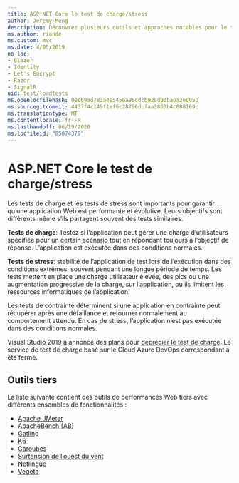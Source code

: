 ```yaml
---
title: ASP.NET Core le test de charge/stress
author: Jeremy-Meng
description: Découvrez plusieurs outils et approches notables pour le test de charge et les tests de stress ASP.NET Core les applications.
ms.author: riande
ms.custom: mvc
ms.date: 4/05/2019
no-loc:
- Blazor
- Identity
- Let's Encrypt
- Razor
- SignalR
uid: test/loadtests
ms.openlocfilehash: 0ec69ad783a4e545ea95ddcb928d03ba6a2e0050
ms.sourcegitcommit: 4437f4c149f1ef6c28796dcfaa2863b4c088169c
ms.translationtype: MT
ms.contentlocale: fr-FR
ms.lasthandoff: 06/19/2020
ms.locfileid: "85074379"
---
```

# <a name="aspnet-core-loadstress-testing"></a>ASP.NET Core le test de charge/stress

Les tests de charge et les tests de stress sont importants pour garantir qu’une application Web est performante et évolutive. Leurs objectifs sont différents même s’ils partagent souvent des tests similaires.

**Tests de charge**: Testez si l’application peut gérer une charge d’utilisateurs spécifiée pour un certain scénario tout en répondant toujours à l’objectif de réponse. L’application est exécutée dans des conditions normales.

**Tests de stress**: stabilité de l’application de test lors de l’exécution dans des conditions extrêmes, souvent pendant une longue période de temps. Les tests mettent en place une charge utilisateur élevée, des pics ou une augmentation progressive de la charge, sur l’application, ou ils limitent les ressources informatiques de l’application.

Les tests de contrainte déterminent si une application en contrainte peut récupérer après une défaillance et retourner normalement au comportement attendu. En cas de stress, l’application n’est pas exécutée dans des conditions normales.

Visual Studio 2019 a annoncé des plans pour [déprécier le test de charge](https://devblogs.microsoft.com/devops/cloud-based-load-testing-service-eol/). Le service de test de charge basé sur le Cloud Azure DevOps correspondant a été fermé.

## <a name="third-party-tools"></a>Outils tiers

La liste suivante contient des outils de performances Web tiers avec différents ensembles de fonctionnalités :

* [Apache JMeter](https://jmeter.apache.org/)
* [ApacheBench (AB)](https://httpd.apache.org/docs/2.4/programs/ab.html)
* [Gatling](https://gatling.io/)
* [K6](https://k6.io)
* [Caroubes](https://locust.io/)
* [Surtension de l’ouest du vent](https://websurge.west-wind.com/)
* [Netlingue](https://github.com/hallatore/Netling)
* [Vegeta](https://github.com/tsenart/vegeta)